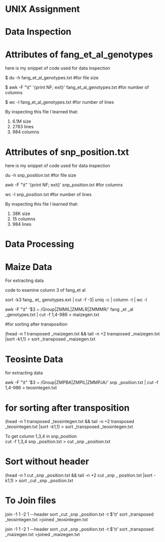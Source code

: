 # UNIX Assignment

# Data Inspection

# Attributes of fang_et_al_genotypes

here is my snippet of code used for data inspection

$ du -h fang_et_al_genotypes.txt #for file size

$ awk -F "\t" '{print NF; exit}' fang_et_al_genotypes.txt #for number of columns

$ wc -l fang_et_al_genotypes.txt #for number of lines

By inspecting this file I learned that:

 1. 6.1M size
 2. 2783 lines
 3. 984 columns


# Attributes of snp_position.txt

here is my snippet of code used for data inspection

du -h snp_position.txt #for file size

awk -F "\t" '{print NF; exit}' snp_position.txt #for columns

wc -l snp_position.txt #for number of lines


By inspecting this file I learned that:

1. 38K size
2. 15  columns
3. 984 lines


# Data Processing

# Maize Data
For extracting data

code to examine column 3 of fang_et al

sort -k3 fang_ et_ genotypes.ext | cut -f -3| uniq -c |
column -t | wc -l

awk -F "\t" '$3 ~ /Group|ZMMIL|ZMMLR|ZMMMR/' fang _et _al _genotypes.txt | cut -f 1,4-986 > maizegen.txt

#for sorting after transposition 

(head -n 1 transposed _maizegen.txt && tail -n +2 transposed _maizegen.txt |sort -k1,1) > sort _transposed _maizegen.txt


# Teosinte Data
for extracting data

awk -F "\t" '$3 ~ /Group|ZMPBA|ZMPIL|ZMMPJA/' snp _position.txt | cut -f 1,4-986 > teosintegen.txt


# for sorting after transposition 

(head -n 1 transposed _teosintegen.txt && tail -n +2 transposed _teosintegen.txt |sort -k1,1) > sort _transposed _teosintegen.txt

 To get column 1,3,4 in snp_position  
cut -f 1,3,4 snp _position.txt > cut _snp _position.txt

# Sort without header
(head -n 1 cut _snp _position.txt && tail -n +2 cut _snp _ position.txt |sort -k1,1) > sort _cut _snp _position.txt

# To Join files
join -1 1 -2 1 --header sort _cut _snp _position.txt -t $'\t' sort _transposed _teosintegen.txt >joined _teosintegen.txt

join -1 1 -2 1 --header sort _cut _snp _position.txt -t $'\t' sort _transposed _maizegen.txt >joined _maizegen.txt




